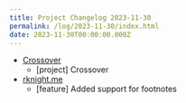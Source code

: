 ```yaml
---
title: Project Changelog 2023-11-30
permalink: /log/2023-11-30/index.html
date: 2023-11-30T00:00:00.000Z
---
```


- [Crossover](https://crossover.rknight.me) 
    - [project] Crossover
- [rknight.me](https://rknight.me) 
    - [feature] Added support for footnotes